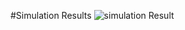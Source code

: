 #Simulation Results
![simulation Result](https://user-images.githubusercontent.com/71590162/190853526-aff789de-a77e-4134-8492-0686d0d27598.png)
